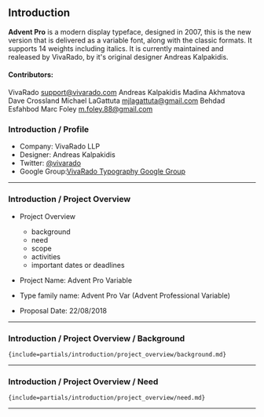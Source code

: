 ##  **Introduction**

**Advent Pro** is a modern display typeface, designed in 2007, this is the new version that is delivered as a variable font, along with the classic formats. It supports 14 weights including italics. It is currently maintained and realeased by VivaRado, by it's original designer Andreas Kalpakidis. 

#### Contributors:

VivaRado <support@vivarado.com>
Andreas Kalpakidis
Madina Akhmatova
Dave Crossland
Michael LaGattuta <mjlagattuta@gmail.com>
Behdad Esfahbod
Marc Foley <m.foley.88@gmail.com>

### **Introduction / Profile**

*   Company: VivaRado LLP
*   Designer: Andreas Kalpakidis
*   Twitter: [@vivarado](https://twitter.com/VivaRado)
*   Google Group:[VivaRado Typography Google Group](https://groups.google.com/a/vivarado.com/forum/#!forum/typography)


---


### **Introduction / Project Overview**

*  Project Overview
	*  background
	*  need
	*  scope
	*  activities
	*  important dates or deadlines

*   Project Name: Advent Pro Variable
*   Type family name: Advent Pro Var (Advent Professional Variable)
*   Proposal Date: 22/08/2018

---

### **Introduction / Project Overview / Background**

```{include=partials/introduction/project_overview/background.md}```

---

### **Introduction / Project Overview / Need**

```{include=partials/introduction/project_overview/need.md}```

---
